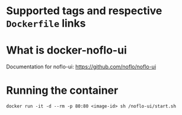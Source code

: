 # Supported tags and respective `Dockerfile` links

# What is docker-noflo-ui
Documentation for noflo-ui: https://github.com/noflo/noflo-ui

# Running the container

`docker run -it -d --rm -p 80:80 <image-id> sh /noflo-ui/start.sh`
